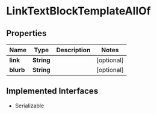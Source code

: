 

# LinkTextBlockTemplateAllOf


## Properties

Name | Type | Description | Notes
------------ | ------------- | ------------- | -------------
**link** | **String** |  |  [optional]
**blurb** | **String** |  |  [optional]


## Implemented Interfaces

* Serializable


